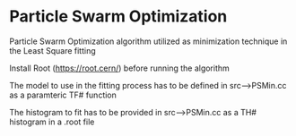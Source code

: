 # Particle Swarm Optimization 
Particle Swarm Optimization algorithm utilized as minimization technique in the Least Square fitting

Install Root (https://root.cern/) before running the algorithm

The model to use in the fitting process has to be defined in src-->PSMin.cc as a paramteric TF# function

The histogram to fit has to be provided in src-->PSMin.cc as a TH# histogram in a .root file
